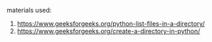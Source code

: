 materials used: 
1. https://www.geeksforgeeks.org/python-list-files-in-a-directory/
2. https://www.geeksforgeeks.org/create-a-directory-in-python/
